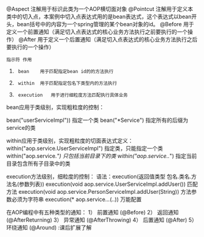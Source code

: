@Aspect 注解用于标识此类为一个AOP横切面对象
@Pointcut 注解用于定义本类中的切入点，本案例中切入点表达式用的是bean表达式，这个表达式以bean开头，bean括号中的内容为一个spring管理的某个bean对象的id。
@Before 用于定义一个前置通知（满足切入点表达式的核心业务方法执行之前要执行的一个操作）
@After  用于定义一个后置通知（满足切入点表达式的核心业务方法执行之后要执行的一个操作）

	指示符	作用
1.		bean	用于匹配指定bean id的的方法执行
2.		within	用于匹配指定包名下类型内的方法执行
3.		execution	用于进行细粒度方法匹配执行具体业务

bean应用于类级别，实现粗粒度的控制：

bean("userServiceImpl"))	指定一个类
bean("*Service")	指定所有的后缀为service的类


within应用于类级别，实现粗粒度的切面表达式定义：
within("aop.service.UserServiceImpl")	指定类，只能指定一个类
within("aop.service.*")	只包括当前目录下的类
within("aop.service..*")	指定当前目录包含所有子目录中的类


execution方法级别，细粒度的控制：
语法：execution(返回值类型 包名.类名.方法名(参数列表))
execution(void aop.service.UserServiceImpl.addUser())	匹配方法
execution(void aop.service.PersonServiceImpl.addUser(String))	方法参数必须为字符串
execution(* aop.service..*.*(..))	万能配置



在AOP编程中有五种类型的通知：
1）	前置通知 (@Before)
2）	返回通知 (@AfterReturning)
3）	异常通知 (@AfterThrowing)
4）	后置通知 (@After) 
5）	环绕通知 (@Around) :课后扩展了解

